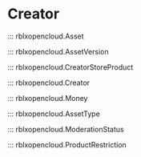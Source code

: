 # Creator

::: rblxopencloud.Asset

::: rblxopencloud.AssetVersion

::: rblxopencloud.CreatorStoreProduct

::: rblxopencloud.Creator

::: rblxopencloud.Money

::: rblxopencloud.AssetType

::: rblxopencloud.ModerationStatus

::: rblxopencloud.ProductRestriction
